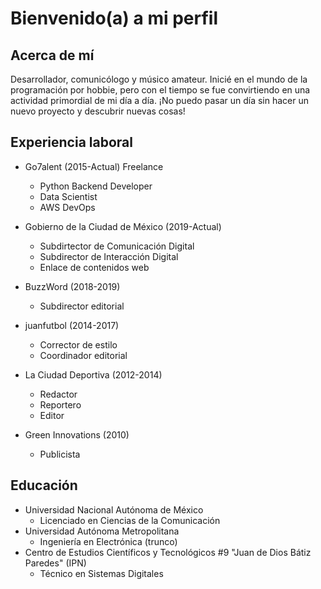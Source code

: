 # Bienvenido(a) a mi perfil

## Acerca de mí

Desarrollador, comunicólogo y músico amateur. Inicié en el mundo de la programación por hobbie, pero con el tiempo se fue convirtiendo
en una actividad primordial de mi día a día. ¡No puedo pasar un día sin hacer un nuevo proyecto y descubrir nuevas cosas!

## Experiencia laboral

- Go7alent (2015-Actual) Freelance
  - Python Backend Developer
  - Data Scientist
  - AWS DevOps
    
- Gobierno de la Ciudad de México (2019-Actual)
  - Subdirtector de Comunicación Digital
  - Subdirector de Interacción Digital
  - Enlace de contenidos web    
- BuzzWord (2018-2019)
  - Subdirector editorial
- juanfutbol (2014-2017)
  - Corrector de estilo
  - Coordinador editorial
- La Ciudad Deportiva (2012-2014)
  - Redactor
  - Reportero
  - Editor
- Green Innovations (2010)
  - Publicista

## Educación

- Universidad Nacional Autónoma de México
  - Licenciado en Ciencias de la Comunicación
- Universidad Autónoma Metropolitana
  - Ingeniería en Electrónica (trunco)
- Centro de Estudios Científicos y Tecnológicos #9 "Juan de Dios Bátiz Paredes" (IPN)
   - Técnico en Sistemas Digitales
